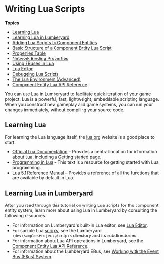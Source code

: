 # Writing Lua Scripts<a name="lua-scripting-intro"></a>

**Topics**
+ [Learning Lua](#lua-scripting-resources-general)
+ [Learning Lua in Lumberyard](#lua-scripting-resources-ly)
+ [Adding Lua Scripts to Component Entities](lua-scripting-intro-add-script-to-component.md)
+ [Basic Structure of a Component Entity Lua Script](lua-scripting-ces-basic-structure-of-a-component-entity-lua-script.md)
+ [Properties Table](lua-scripting-ces-properties.md)
+ [Network Binding Properties](lua-script-networking-binding.md)
+ [Using EBuses in Lua](lua-scripting-ces-using-ebuses.md)
+ [Lua Editor](lua-editor-debugger.md)
+ [Debugging Lua Scripts](lua-scripting-ces-debugging-scripts.md)
+ [The Lua Environment \(Advanced\)](lua-scripting-ces-the-lua-environment.md)
+ [Component Entity Lua API Reference](lua-api.md)

You can use Lua in Lumberyard to facilitate quick iteration of your game project\. Lua is a powerful, fast, lightweight, embeddable scripting language\. When you construct new gameplay and game systems, you can run your changes immediately, without compiling your source code\.

## Learning Lua<a name="lua-scripting-resources-general"></a>

For learning the Lua language itself, the [lua\.org](http://www.lua.org) website is a good place to start\.
+ [Official Lua Documentation](http://www.lua.org/docs.html) – Provides a central location for information about Lua, including a [Getting started](http://www.lua.org/start.html) page\. 
+ [Programming in Lua](http://www.lua.org/pil/) – This text is a resource for getting started with Lua programming\.
+ [Lua 5\.1 Reference Manual](http://www.lua.org/manual/5.1/) – Provides a reference of all the functions that are available by default in Lua\.

## Learning Lua in Lumberyard<a name="lua-scripting-resources-ly"></a>

After you read through this tutorial on writing Lua scripts for the component entity system, learn more about using Lua in Lumberyard by consulting the following resources\.
+ For information on Lumberyard's built\-in Lua editor, see [Lua Editor](lua-editor-debugger.md)\.
+ For sample Lua [scripts](https://docs.aws.amazon.com/lumberyard/latest/userguide/ly-glos-chap.html#scripts), see the Lumberyard `\dev\SamplesProject\Scripts` directory and its subdirectories\.
+ For information about Lua API operations in Lumberyard, see the [Component Entity Lua API Reference](lua-api.md)\.
+ For information about the Lumberyard EBus, see [Working with the Event Bus \(EBus\) System](ebus-intro.md)\.